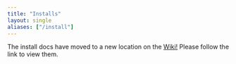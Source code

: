 ```yaml
---
title: "Installs"
layout: single
aliases: ["/install"]
---
```


The install docs have moved to a new location on the [Wiki!](https://wiki.mesh.nycmesh.net/books/install-maintenance-guides)
Please follow the link to view them.